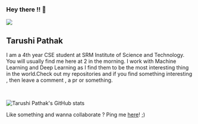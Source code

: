 ### Hey there !! 👋

<img src="https://media.tenor.com/images/acc4116372dcc4b342cb1a00ae657151/tenor.gif">

## Tarushi Pathak

<p> I am a 4th year CSE student at SRM Institute of Science and Technology. You will usually find me here at 2 in the morning. I work with Machine Learning and Deep Learning as I find them to be the most interesting thing in the world.Check out my repositories and if you find something interesting , then leave a comment , a pr or something.</p>
<br/>



![Tarushi Pathak's GitHub stats](https://github-readme-stats.vercel.app/api?username=tarushi98&show_icons=true&theme=tokyonight)

Like something and wanna collaborate ? Ping me [here](https://www.linkedin.com/in/tarushi-pathak-6b7b5b177/)! ;)

<!--
**tarushi98/tarushi98** is a ✨ _special_ ✨ repository because its `README.md` (this file) appears on your GitHub profile.

Here are some ideas to get you started:

- 🔭 I’m currently working on ...
- 🌱 I’m currently learning ...
- 👯 I’m looking to collaborate on ...
- 🤔 I’m looking for help with ...
- 💬 Ask me about ...
- 📫 How to reach me: ...
- 😄 Pronouns: ...
- ⚡ Fun fact: ...
-->
